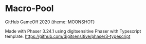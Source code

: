 # Macro-Pool
GitHub GameOff 2020 (theme: MOONSHOT)

Made with Phaser 3.24.1 using digitsensitive Phaser with Typescript template.
https://github.com/digitsensitive/phaser3-typescript
